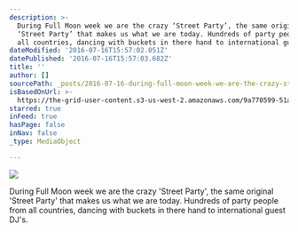 ```yaml
---
description: >-
  During Full Moon week we are the crazy ‘Street Party’, the same original
  ‘Street Party’ that makes us what we are today. Hundreds of party people from
  all countries, dancing with buckets in there hand to international guest DJ’s.
dateModified: '2016-07-16T15:57:02.051Z'
datePublished: '2016-07-16T15:57:03.682Z'
title: ''
author: []
sourcePath: _posts/2016-07-16-during-full-moon-week-we-are-the-crazy-street-party-the-s.md
isBasedOnUrl: >-
  https://the-grid-user-content.s3-us-west-2.amazonaws.com/9a770599-51a4-4145-957a-743a786898e5.jpg
starred: true
inFeed: true
hasPage: false
inNav: false
_type: MediaObject

---
```

![](https://the-grid-user-content.s3-us-west-2.amazonaws.com/9a770599-51a4-4145-957a-743a786898e5.jpg)

During Full Moon week we are the crazy 'Street Party', the same original 'Street Party' that makes us what we are today. Hundreds of party people from all countries, dancing with buckets in there hand to international guest DJ's.